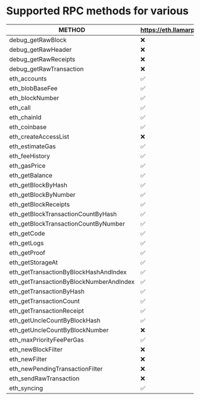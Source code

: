 # Supported RPC methods for various 
| METHOD | https://eth.llamarpc.com | https://eth.merkle.io | https://rpc.flashbots.net |
|-----|-----|-----|-----|
| debug_getRawBlock | ❌ | ❌ | ❌ | 
| debug_getRawHeader | ❌ | ❌ | ❌ | 
| debug_getRawReceipts | ❌ | ❌ | ❌ | 
| debug_getRawTransaction | ❌ | ❌ | ❌ | 
| eth_accounts | ✅ | ✅ | ✅ | 
| eth_blobBaseFee | ✅ | ✅ | ❌ | 
| eth_blockNumber | ✅ | ✅ | ✅ | 
| eth_call | ✅ | ✅ | ✅ | 
| eth_chainId | ✅ | ✅ | ✅ | 
| eth_coinbase | ✅ | ✅ | ❌ | 
| eth_createAccessList | ❌ | ❌ | ❌ | 
| eth_estimateGas | ✅ | ✅ | ✅ | 
| eth_feeHistory | ✅ | ✅ | ✅ | 
| eth_gasPrice | ✅ | ✅ | ✅ | 
| eth_getBalance | ✅ | ✅ | ✅ | 
| eth_getBlockByHash | ✅ | ✅ | ✅ | 
| eth_getBlockByNumber | ✅ | ✅ | 
| eth_getBlockReceipts | ✅ | ✅ | ❌ | 
| eth_getBlockTransactionCountByHash | ✅ | ✅ | ✅ | 
| eth_getBlockTransactionCountByNumber | ✅ | ✅ | ✅ | 
| eth_getCode | ✅ | ✅ | ✅ | 
| eth_getLogs | ✅ | ✅ | ✅ | 
| eth_getProof | ✅ | ✅ | ✅ | 
| eth_getStorageAt | ✅ | ✅ | ✅ | 
| eth_getTransactionByBlockHashAndIndex | ✅ | ✅ | ✅ | 
| eth_getTransactionByBlockNumberAndIndex | ✅ | ✅ | ✅ | 
| eth_getTransactionByHash | ✅ | ✅ | ✅ | 
| eth_getTransactionCount | ✅ | ✅ | ✅ | 
| eth_getTransactionReceipt | ✅ | ✅ | ✅ | 
| eth_getUncleCountByBlockHash | ✅ | ✅ | ✅ | 
| eth_getUncleCountByBlockNumber | ❌ | ❌ | ❌ | 
| eth_maxPriorityFeePerGas | ✅ | ✅ | ✅ | 
| eth_newBlockFilter | ❌ | ❌ | ✅ | 
| eth_newFilter | ❌ | ❌ | ❌ | 
| eth_newPendingTransactionFilter | ❌ | ❌ | ❌ | 
| eth_sendRawTransaction | ❌ | ❌ | ❌ | 
| eth_syncing | ✅ | ✅ | ✅ | 
